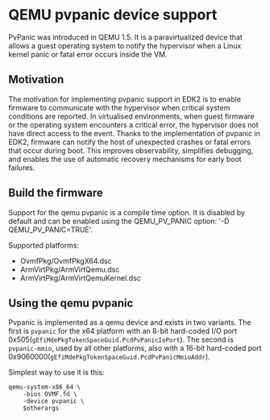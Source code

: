 # QEMU pvpanic device support

PvPanic was introduced in QEMU 1.5. It is a paravirtualized device
that allows a guest operating system to notify the hypervisor
when a Linux kernel panic or fatal error occurs inside the VM.

## Motivation

The motivation for implementing pvpanic support in EDK2 is to
enable firmware to communicate with the hypervisor when critical
system conditions are reported. In virtualised environments, when
guest firmware or the operating system encounters a critical error,
the hypervisor does not have direct access to the event. Thanks
to the implementation of pvpanic in EDK2, firmware can notify
the host of unexpected crashes or fatal errors that occur during
boot. This improves observability, simplifies debugging, and
enables the use of automatic recovery mechanisms for early boot
failures.

## Build the firmware

Support for the qemu pvpanic is a compile time option.  It
is disabled by default and can be enabled using the QEMU_PV_PANIC
option: '-D QEMU_PV_PANIC=TRUE'.

Supported platforms:

 * OvmfPkg/OvmfPkgX64.dsc
 * ArmVirtPkg/ArmVirtQemu.dsc
 * ArmVirtPkg/ArmVirtQemuKernel.dsc

## Using the qemu pvpanic

Pvpanic is implemented as a qemu device and exists in two variants.
The first is `pvpanic` for the x64 platform with an 8-bit hard-coded
I/O port 0x505(`gEfiMdePkgTokenSpaceGuid.PcdPvPanicIoPort`). The
second is `pvpanic-mmio`, used by all other platforms, also
with a 16-bit hard-coded
port 0x9060000(`gEfiMdePkgTokenSpaceGuid.PcdPvPanicMmioAddr`).

Simplest way to use it is this:

```
qemu-system-x86_64 \
    -bios OVMF.fd \
    -device pvpanic \
    $otherargs
```

